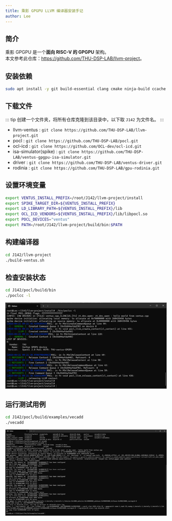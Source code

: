 ```yaml
---
title: 乘影 GPGPU LLVM 编译器安装手记
author: Lee
---
```


## 简介

乘影 GPGPU 是一个**面向 RISC-V 的 GPGPU** 架构。\
本文参考此仓库：<https://github.com/THU-DSP-LAB/llvm-project>。

## 安装依赖

```bash
sudo apt install -y git build-essential clang cmake ninja-build ccache zlib1g-dev libtool autoconf automake device-tree-compiler bsdmainutils ruby clinfo
```

## 下载文件

::: tip
创建一个文件夹，将所有仓库克隆到该目录中，以下取 `J142` 为文件名。
:::

- llvm-ventus : `git clone https://github.com/THU-DSP-LAB/llvm-project.git`
- pocl : `git clone https://github.com/THU-DSP-LAB/pocl.git`
- ocl-icd : `git clone https://github.com/OCL-dev/ocl-icd.git`
- isa-simulator(spike) : `git clone https://github.com/THU-DSP-LAB/ventus-gpgpu-isa-simulator.git`
- driver : `git clone https://github.com/THU-DSP-LAB/ventus-driver.git`
- rodinia : `git clone https://github.com/THU-DSP-LAB/gpu-rodinia.git`

## 设置环境变量

```bash
export VENTUS_INSTALL_PREFIX=/root/J142/llvm-project/install
export SPIKE_TARGET_DIR=${VENTUS_INSTALL_PREFIX}
export LD_LIBRARY_PATH=${VENTUS_INSTALL_PREFIX}/lib
export OCL_ICD_VENDORS=${VENTUS_INSTALL_PREFIX}/lib/libpocl.so
export POCL_DEVICES="ventus"
export PATH=/root/J142/llvm-project/build/bin:$PATH
```

## 构建编译器

```bash
cd J142/llvm-project
./build-ventus.sh
```

## 检查安装状态

```bash
cd J142/pocl/build/bin
./poclcc -l
```

![](./images/llvm-img/poclcc.png)

## 运行测试用例

```bash
cd J142/pocl/build/examples/vecadd
./vecadd
```

![](./images/llvm-img/vecadd.png)
